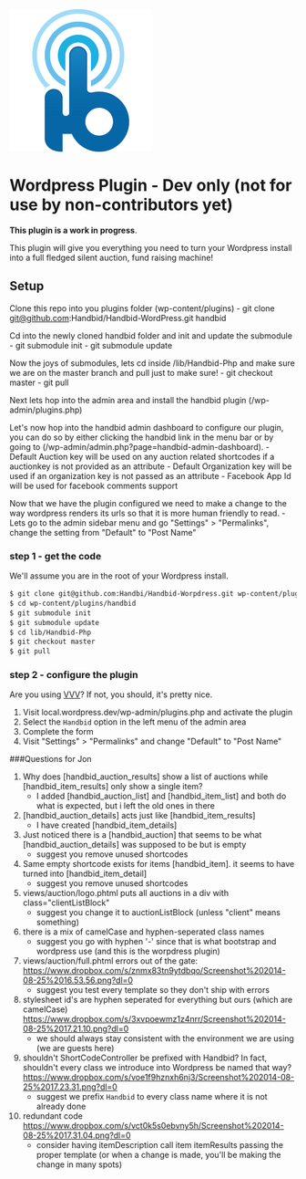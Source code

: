![alt tag](https://raw.githubusercontent.com/Handbid/Handbid-WordPress/master/docs/images/handbid.png "Handbid")

Wordpress Plugin - Dev only (not for use by non-contributors yet)
====

**This plugin is a work in progress**.

This plugin will give you everything you need to turn your Wordpress install into a full fledged silent auction, fund raising machine!

## Setup

Clone this repo into you plugins folder (wp-content/plugins)
    - git clone git@github.com:Handbid/Handbid-WordPress.git handbid

Cd into the newly cloned handbid folder and init and update the submodule
    - git submodule init
    - git submodule update

Now the joys of submodules, lets cd inside /lib/Handbid-Php and make sure we are on the master branch and pull just to make sure!
    - git checkout master
    - git pull

Next lets hop into the admin area and install the handbid plugin (/wp-admin/plugins.php)

Let's now hop into the handbid admin dashboard to configure our plugin, you can do so by either clicking the handbid link
in the menu bar or by going to (/wp-admin/admin.php?page=handbid-admin-dashboard).
    - Default Auction key will be used on any auction related shortcodes if a auctionkey is not provided as an attribute
    - Default Organization key will be used if an organization key is not passed as an attribute
    - Facebook App Id will be used for facebook comments support


Now that we have the plugin configured we need to make a change to the way wordpress renders its urls so that it is more human friendly to read.
    - Lets go to the admin sidebar menu and go "Settings" > "Permalinks", change the setting from "Default" to "Post Name"


### step 1 - get the code
We'll assume you are in the root of your Wordpress install.

```bash
$ git clone git@github.com:Handbi/Handbid-Worpdress.git wp-content/plugins/handbid
$ cd wp-content/plugins/handbid
$ git submodule init
$ git submodule update
$ cd lib/Handbid-Php
$ git checkout master
$ git pull
```

### step 2 - configure the plugin
Are you using [VVV](https://github.com/Varying-Vagrant-Vagrants/VVV)? If not, you should, it's pretty nice.

1. Visit local.wordpress.dev/wp-admin/plugins.php and activate the plugin
2. Select the `Handbid` option in the left menu of the admin area
3. Complete the form
4. Visit "Settings" > "Permalinks" and change "Default" to "Post Name"

###Questions for Jon
1. Why does [handbid_auction_results] show a list of auctions while [handbid_item_results] only show a single item?
    - I added [handbid_auction_list] and [handbid_item_list] and both do what is expected, but i left the old ones in there
2. [handbid_auction_details] acts just like [handbid_item_results]
    - I have created [handbid_item_details]
3. Just noticed there is a [handbid_auction] that seems to be what [handbid_auction_details] was supposed to be but is empty
    - suggest you remove unused shortcodes
4. Same empty shortcode exists for items [handbid_item]. it seems to have turned into [handbid_item_detail]
    - suggest you remove unused shortcodes
5. views/auction/logo.phtml puts all auctions in a div with class="clientListBlock"
    - suggest you change it to auctionListBlock (unless "client" means something)
6. there is a mix of camelCase and hyphen-seperated class names
     - suggest you go with hyphen '-' since that is what bootstrap and wordpress use (and this is the worpdress plugin)
7. views/auction/full.phtml errors out of the gate: https://www.dropbox.com/s/znmx83tn9ytdbqo/Screenshot%202014-08-25%2016.53.56.png?dl=0
    - suggest you test every template so they don't ship with errors
8. stylesheet id's are hyphen seperated for everything but ours (which are camelCase) https://www.dropbox.com/s/3xvpoewmz1z4nrr/Screenshot%202014-08-25%2017.21.10.png?dl=0
    - we should always stay consistent with the environment we are using (we are guests here)
9. shouldn't ShortCodeController be prefixed with Handbid? In fact, shouldn't every class we introduce into Wordpress be named that way? https://www.dropbox.com/s/voe1f9hznxh6nj3/Screenshot%202014-08-25%2017.23.31.png?dl=0
    - suggest we prefix `Handbid` to every class name where it is not already done
10. redundant code https://www.dropbox.com/s/vct0k5s0ebvny5h/Screenshot%202014-08-25%2017.31.04.png?dl=0
    - consider having itemDescription call item itemResults passing the proper template (or when a change is made, you'll be making the change in many spots)
